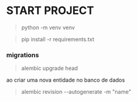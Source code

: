 # START PROJECT

> python -m venv venv

> pip install -r requirements.txt

### migrations

> alembic upgrade head

ao criar uma nova entidade no banco de dados

> alembic revision --autogenerate -m "name"
